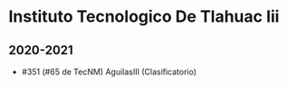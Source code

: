 # Instituto Tecnologico De Tlahuac Iii

## 2020-2021

- #351 (#65 de TecNM) AguilasIII (Clasificatorio)


